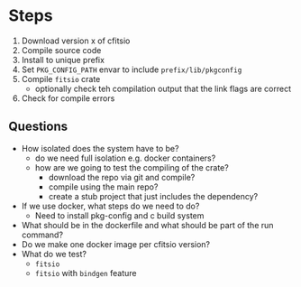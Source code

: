 # Steps

1. Download version x of cfitsio
2. Compile source code
3. Install to unique prefix
4. Set `PKG_CONFIG_PATH` envar to include `prefix/lib/pkgconfig`
5. Compile `fitsio` crate
    * optionally check teh compilation output that the link flags are correct
6. Check for compile errors

## Questions

* How isolated does the system have to be?
    * do we need full isolation e.g. docker containers?
    * how are we going to test the compiling of the crate?
        * download the repo via git and compile?
        * compile using the main repo?
        * create a stub project that just includes the dependency?
* If we use docker, what steps do we need to do?
    * Need to install pkg-config and c build system
* What should be in the dockerfile and what should be part of the run command?
* Do we make one docker image per cfitsio version?
* What do we test?
    * `fitsio`
    * `fitsio` with `bindgen` feature
